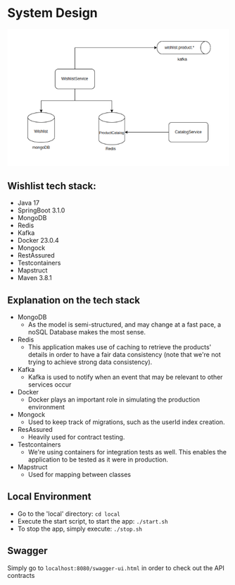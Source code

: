 # System Design

![Screenshot](wishlist-system-design.png)

## Wishlist tech stack:
- Java 17
- SpringBoot 3.1.0
- MongoDB
- Redis
- Kafka
- Docker 23.0.4
- Mongock
- RestAssured
- Testcontainers
- Mapstruct
- Maven 3.8.1

## Explanation on the tech stack    
- MongoDB
  - As the model is semi-structured, and may change at a fast pace, a noSQL Database makes the most sense.
- Redis
  - This application makes use of caching to retrieve the products' details in order to have a fair data consistency (note that we're not trying to achieve strong data consistency).
- Kafka
  - Kafka is used to notify when an event that may be relevant to other services occur
- Docker
  - Docker plays an important role in simulating the production environment
- Mongock
  - Used to keep track of migrations, such as the userId index creation.
- ResAssured
  - Heavily used for contract testing.
- Testcontainers
  - We're using containers for integration tests as well. This enables the application to be tested as it were in production.
- Mapstruct
  - Used for mapping between classes

## Local Environment
- Go to the 'local' directory: `cd local`
- Execute the start script, to start the app: `./start.sh`
- To stop the app, simply execute: `./stop.sh`

##  Swagger
Simply go to `localhost:8080/swagger-ui.html` in order to check out the API contracts
